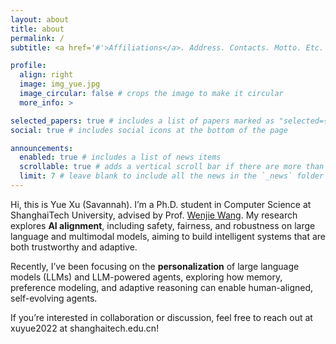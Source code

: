 ```yaml
---
layout: about
title: about
permalink: /
subtitle: <a href='#'>Affiliations</a>. Address. Contacts. Motto. Etc.

profile:
  align: right
  image: img_yue.jpg
  image_circular: false # crops the image to make it circular
  more_info: >

selected_papers: true # includes a list of papers marked as "selected={true}"
social: true # includes social icons at the bottom of the page

announcements:
  enabled: true # includes a list of news items
  scrollable: true # adds a vertical scroll bar if there are more than 3 news items
  limit: 7 # leave blank to include all the news in the `_news` folder
---
```


Hi, this is Yue Xu (Savannah).
I’m a Ph.D. student in Computer Science at ShanghaiTech University, advised by Prof. [Wenjie Wang](https://wwj95.github.io/). My research explores **AI alignment**, including safety, fairness, and robustness on large language and multimodal models, aiming to build intelligent systems that are both trustworthy and adaptive.

Recently, I’ve been focusing on the **personalization** of large language models (LLMs) and LLM-powered agents, exploring how memory, preference modeling, and adaptive reasoning can enable human-aligned, self-evolving agents.

If you’re interested in collaboration or discussion, feel free to reach out at xuyue2022 at shanghaitech.edu.cn!

